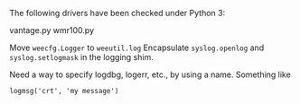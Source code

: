 The following drivers have been checked under Python 3:

vantage.py
wmr100.py


Move `weecfg.Logger` to `weeutil.log`
Encapsulate `syslog.openlog` and `syslog.setlogmask` in the logging shim.

Need a way to specify logdbg, logerr, etc., by using a name. Something like
```
logmsg('crt', 'my message')
```
